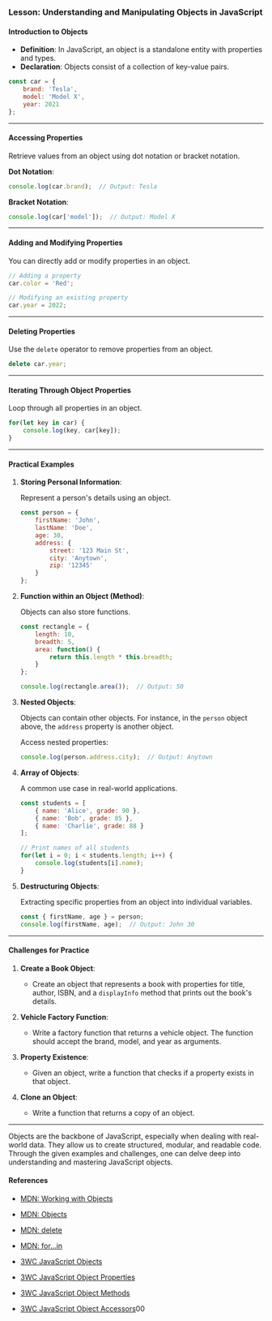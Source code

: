 ### Lesson: Understanding and Manipulating Objects in JavaScript

#### Introduction to Objects

- **Definition**: In JavaScript, an object is a standalone entity with properties and types.
- **Declaration**: Objects consist of a collection of key-value pairs.

```javascript
const car = {
    brand: 'Tesla',
    model: 'Model X',
    year: 2021
};
```

---

#### Accessing Properties

Retrieve values from an object using dot notation or bracket notation.

**Dot Notation**:

```javascript
console.log(car.brand);  // Output: Tesla
```

**Bracket Notation**:

```javascript
console.log(car['model']);  // Output: Model X
```

---

#### Adding and Modifying Properties

You can directly add or modify properties in an object.

```javascript
// Adding a property
car.color = 'Red';

// Modifying an existing property
car.year = 2022;
```

---

#### Deleting Properties

Use the `delete` operator to remove properties from an object.

```javascript
delete car.year;
```

---

#### Iterating Through Object Properties

Loop through all properties in an object.

```javascript
for(let key in car) {
    console.log(key, car[key]);
}
```

---

#### Practical Examples

1. **Storing Personal Information**:

    Represent a person's details using an object.

    ```javascript
    const person = {
        firstName: 'John',
        lastName: 'Doe',
        age: 30,
        address: {
            street: '123 Main St',
            city: 'Anytown',
            zip: '12345'
        }
    };
    ```

2. **Function within an Object (Method)**:

    Objects can also store functions.

    ```javascript
    const rectangle = {
        length: 10,
        breadth: 5,
        area: function() {
            return this.length * this.breadth;
        }
    };

    console.log(rectangle.area());  // Output: 50
    ```

3. **Nested Objects**:

    Objects can contain other objects. For instance, in the `person` object above, the `address` property is another object.

    Access nested properties:

    ```javascript
    console.log(person.address.city);  // Output: Anytown
    ```

4. **Array of Objects**:

    A common use case in real-world applications.

    ```javascript
    const students = [
        { name: 'Alice', grade: 90 },
        { name: 'Bob', grade: 85 },
        { name: 'Charlie', grade: 88 }
    ];

    // Print names of all students
    for(let i = 0; i < students.length; i++) {
        console.log(students[i].name);
    }
    ```

5. **Destructuring Objects**:

    Extracting specific properties from an object into individual variables.

    ```javascript
    const { firstName, age } = person;
    console.log(firstName, age);  // Output: John 30
    ```

---

#### Challenges for Practice

1. **Create a Book Object**:

    - Create an object that represents a book with properties for title, author, ISBN, and a `displayInfo` method that prints out the book's details.

2. **Vehicle Factory Function**:

    - Write a factory function that returns a vehicle object. The function should accept the brand, model, and year as arguments.

3. **Property Existence**:

    - Given an object, write a function that checks if a property exists in that object.

4. **Clone an Object**:

    - Write a function that returns a copy of an object.

---

Objects are the backbone of JavaScript, especially when dealing with real-world data. They allow us to create structured, modular, and readable code. Through the given examples and challenges, one can delve deep into understanding and mastering JavaScript objects.


#### References

- [MDN: Working with Objects](https://developer.mozilla.org/en-US/docs/Web/JavaScript/Guide/Working_with_Objects)
- [MDN: Objects](https://developer.mozilla.org/en-US/docs/Web/JavaScript/Reference/Global_Objects/Object)
- [MDN: delete](https://developer.mozilla.org/en-US/docs/Web/JavaScript/Reference/Operators/delete)
- [MDN: for...in](https://developer.mozilla.org/en-US/docs/Web/JavaScript/Reference/Statements/for...in)

- [3WC JavaScript Objects](https://www.w3schools.com/js/js_objects.asp)
- [3WC JavaScript Object Properties](https://www.w3schools.com/js/js_object_properties.asp)
- [3WC JavaScript Object Methods](https://www.w3schools.com/js/js_object_methods.asp)
- [3WC JavaScript Object Accessors](https://www.w3schools.com/js/js_object_accessors.asp)00